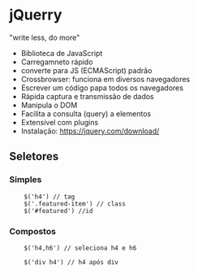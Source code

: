 # jQuerry
"write less, do more"
- Biblioteca de JavaScript
- Carregamneto rápido
- converte para JS (ECMAScript) padrão
- Crossbrowser: funciona em diversos navegadores
- Escrever um código papa todos os navegadores
- Rápida captura e transmissão de dados
- Manipula o DOM
- Facilita a consulta (query) a elementos
- Extensível com plugins
- Instalação: https://jquery.com/download/

## Seletores
### Simples
```
    $('h4') // tag
    $('.featured-item') // class
    $('#featured') //id
```

### Compostos
```
    $('h4,h6') // seleciona h4 e h6

    $('div h4') // h4 após div
```